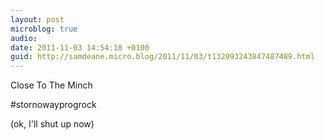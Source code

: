 ```yaml
---
layout: post
microblog: true
audio: 
date: 2011-11-03 14:54:18 +0100
guid: http://samdeane.micro.blog/2011/11/03/t132093243847487489.html
---
```

Close To The Minch

#stornowayprogrock 

(ok, I'll shut up now)
